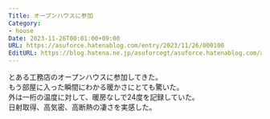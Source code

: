 ```yaml
---
Title: オープンハウスに参加
Category:
- house
Date: 2023-11-26T00:01:00+09:00
URL: https://asuforce.hatenablog.com/entry/2023/11/26/000100
EditURL: https://blog.hatena.ne.jp/asuforcegt/asuforce.hatenablog.com/atom/entry/6801883189062248988
---
```


とある工務店のオープンハウスに参加してきた。  
もう部屋に入った瞬間にわかる暖かさにとても驚いた。  
外は一桁の温度に対して、暖房なしで24度を記録していた。  
日射取得、高気密、高断熱の凄さを実感した。  
